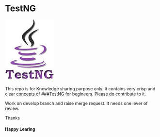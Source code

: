 # TestNG

![alt tag](images.png)



This repo is for Knowledge sharing purpose only. It contains very crisp and clear concepts of ###TestNG for begineers. Please do contribute to it.

Work on develop branch and raise merge request. It needs one lever of review.

Thanks

#### Happy Learing
